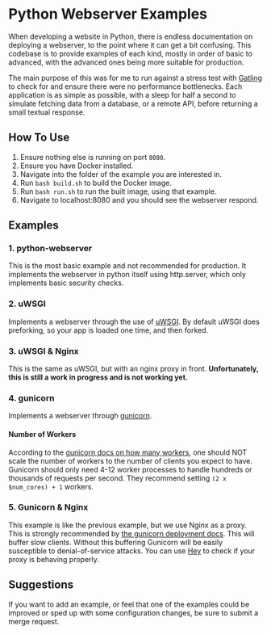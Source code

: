 Python Webserver Examples
==========================

When developing a website in Python, there is endless documentation on deploying
a webserver, to the point where it can get a bit confusing. This codebase is
to provide examples of each kind, mostly in order of basic to advanced, with 
the advanced ones being more suitable for production.

The main purpose of this was for me to run against a stress test with 
[Gatling](https://blog.programster.org/stress-test-your-webserver-with-gatling)
to check for and ensure there were no performance bottlenecks. Each application
is as simple as possible, with a sleep for half a second to simulate fetching
data from a database, or a remote API, before returning a small textual 
response.

## How To Use
1. Ensure nothing else is running on port `8080`.
2. Ensure you have Docker installed.
3. Navigate into the folder of the example you are interested in.
4. Run `bash build.sh` to build the Docker image.
5. Run `bash run.sh` to run the built image, using that example.
6. Navigate to localhost:8080 and you should see the webserver respond.


## Examples

### 1. python-webserver
This is the most basic example and not recommended for production.
It implements the webserver in python itself using http.server, which only
implements basic security checks.


### 2. uWSGI
Implements a webserver through the use of [uWSGI](https://uwsgi-docs.readthedocs.io/en/latest/).
By default uWSGI does preforking, so your app is loaded one time, and then
forked.

### 3. uWSGI & Nginx
This is the same as uWSGI, but with an nginx proxy in front.
**Unfortunately, this is still a work in progress and is not working yet.**


### 4. gunicorn
Implements a webserver through [gunicorn](https://gunicorn.org/).

#### Number of Workers
According to the [gunicorn docs on how many workers](https://docs.gunicorn.org/en/latest/design.html#how-many-workers), 
one should NOT scale the number of workers to the number of clients you expect 
to have. Gunicorn should only need 4-12 worker processes to handle hundreds or 
thousands of requests per second. They recommend setting `(2 x $num_cores) + 1` 
workers.


### 5. Gunicorn & Nginx
This example is like the previous example, but we use Nginx as a proxy.
This is strongly recommended by 
[the gunicorn deployment docs](https://docs.gunicorn.org/en/stable/deploy.html).
This will buffer slow clients. Without this buffering Gunicorn will be easily 
susceptible to denial-of-service attacks. You can use 
[Hey](https://github.com/rakyll/hey) to check if your proxy is behaving 
properly.


## Suggestions
If you want to add an example, or feel that one of the examples could be 
improved or sped up with some configuration changes, be sure to submit a merge
request.
